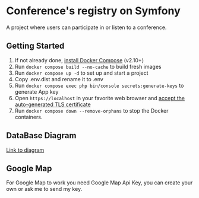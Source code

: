 # Conference's registry on Symfony

A project where users can participate in or listen to a conference.

## Getting Started

1. If not already done, [install Docker Compose](https://docs.docker.com/compose/install/) (v2.10+)
2. Run `docker compose build --no-cache` to build fresh images
3. Run `docker compose up -d` to set up and start a project
4. Copy .env.dist and rename it to .env
5. Run `docker compose exec php bin/console secrets:generate-keys` to generate App key
6. Open `https://localhost` in your favorite web browser and [accept the auto-generated TLS certificate](https://stackoverflow.com/a/15076602/1352334)
7. Run `docker compose down --remove-orphans` to stop the Docker containers.

## DataBase Diagram
[Link to diagram](https://dbdiagram.io/d/Conferences-675b14c946c15ed47932b533)

## Google Map
For Google Map to work you need Google Map Api Key, you can create your own or ask me to send my key.
